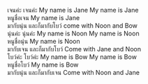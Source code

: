 เจนค่ะ เจนค่ะ My name is Jane My name is Jane  
หนูชื่อเจน My name is Jane  
มากับนุ่น และก็มากับโบว์ come with Noon and Bow  
นุ่นค่ะ นุ่นค่ะ My name is Noon My name is Noon    
หนูชื่อนุ่น My name is Noon  
มากับเจน และก็มากับโบว์ Come with Jane and Noon   
โบว์ค่ะ โบว์ค่ะ My name is Bow My name is Bow   
หนูชื่อโบว์ My name is Bow  
มากับนุ่น และก็มากับเจน Come with Noon and Jane  
